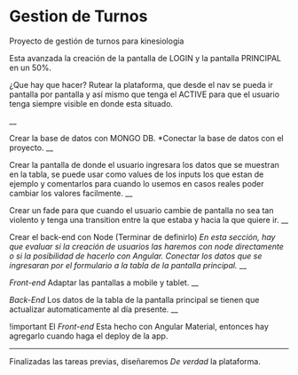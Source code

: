 # Gestion de Turnos
Proyecto de gestión de turnos para kinesiologia

Esta avanzada la creación de la pantalla de LOGIN y la pantalla PRINCIPAL en un 50%. 

¿Que hay que hacer?
Rutear la plataforma, que desde el nav se pueda ir pantalla por pantalla y así mismo que tenga el ACTIVE para que el usuario tenga siempre visible en donde esta situado.

__

Crear la base de datos con MONGO DB.
  *Conectar la base de datos con el proyecto.
__

Crear la pantalla de donde el usuario ingresara los datos que se muestran en la tabla, se puede usar como values de los inputs los que estan de ejemplo y comentarlos para cuando lo usemos en casos reales poder cambiar los valores facilmente.
__

Crear un fade para que cuando el usuario cambie de pantalla no sea tan violento y tenga una transition entre la que estaba y hacia la que quiere ir. 
__

Crear el back-end con Node (Terminar de definirlo)
  *En esta sección, hay que evaluar si la creación de usuarios las haremos con node directamente o si la posibilidad de          hacerlo con Angular.*
  *Conectar los datos que se ingresaran por el formulario a la tabla de la pantalla principal.*
__

*Front-end*
Adaptar las pantallas a mobile y tablet.
__

*Back-End*
Los datos de la tabla de la pantalla principal se tienen que actualizar automaticamente al día presente.
__

!important
El *Front-end* Esta hecho con Angular Material, entonces hay agregarlo cuando haga el deploy de la app. 

____________________________________________________________________________________________________________________

Finalizadas las tareas previas, diseñaremos *De verdad* la plataforma.

